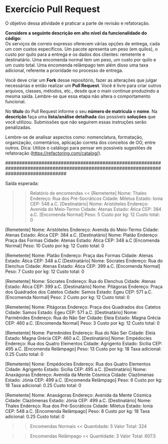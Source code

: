 # Exercício Pull Request

O objetivo dessa atividade é praticar a parte de revisão e refatoração.

**Considere a seguinte descrição em alto nível da funcionalidade do código:**  
Os serviços de correio expresso oferecem várias opções de entrega, cada um com custos específicos. Um pacote apresenta um peso (em quilos), o custo por quilo para a entrega e os dados dos clientes: remetente e destinatário. Uma encomenda normal tem um peso, um custo por quilo e um custo total. Uma encomenda relâmpago tem além disso uma taxa adicional, referente a prioridade no processo de entrega.

Você deve criar um **Fork** desse repositório, fazer as alterações que julgar necessárias e então realizar um **Pull Request**. Você é livre para criar outros arquivos, classes, métodos, etc., desde que o main continue produzindo a mesma saída. Lembre-se que essa etapa não altera o comportamento funcional.

No **título** do Pull Request informe o seu **número de matrícula** e **nome**. Na **descrição** faça uma **lista/análise detalhada** das possíveis **soluções** que você utilizou. Submissões que não seguirem essas instruções serão penalizadas.

Lembre-se de analisar aspectos como: nomenclatura, formatação, organização, comentários, aplicação correta dos conceitos de OO, entre outros.
Dica: Utilize o catálogo para pensar em possíveis sugestões de refatoração (https://refactoring.com/catalog/).

######################################################################################################################################

Saída esperada:
>> Relatório de encomendas <<
[Remetente]
  Nome: Thales
  Endereço: Rua dos Pré-Socráticos
  Cidade: Miletus
  Estado: Ionia
  CEP: 548 a.C.
[Destinatário]
  Nome: Aristóteles
  Endereço: Avenida do Meio-Termo
  Cidade: Atenas
  Estado: Ática
  CEP: 384 a.C.
[Encomenda Normal]
  Peso: 5
  Custo por kg: 12
  Custo total: 0

[Remetente]
  Nome: Aristóteles
  Endereço: Avenida do Meio-Termo
  Cidade: Atenas
  Estado: Ática
  CEP: 384 a.C.
[Destinatário]
  Nome: Platão
  Endereço: Praça das Formas
  Cidade: Atenas
  Estado: Ática
  CEP: 348 a.C
[Encomenda Normal]
  Peso: 10
  Custo por kg: 12
  Custo total: 0

[Remetente]
  Nome: Platão
  Endereço: Praça das Formas
  Cidade: Atenas
  Estado: Ática
  CEP: 348 a.C
[Destinatário]
  Nome: Sócrates
  Endereço: Rua do Elenchus
  Cidade: Atenas
  Estado: Ática
  CEP: 399 a.C.
[Encomenda Normal]
  Peso: 7
  Custo por kg: 12
  Custo total: 0

[Remetente]
  Nome: Sócrates
  Endereço: Rua do Elenchus
  Cidade: Atenas
  Estado: Ática
  CEP: 399 a.C.
[Destinatário]
  Nome: Pitágoras
  Endereço: Praça dos Quadrados dos Catetos
  Cidade: Samos
  Estado: Egeu
  CEP: 571 a.C.
[Encomenda Normal]
  Peso: 2
  Custo por kg: 12
  Custo total: 0

[Remetente]
  Nome: Pitágoras
  Endereço: Praça dos Quadrados dos Catetos
  Cidade: Samos
  Estado: Egeu
  CEP: 571 a.C.
[Destinatário]
  Nome: Parmênides
  Endereço: Rua do Não Ser
  Cidade: Eleia
  Estado: Magna Grécia
  CEP: 460 a.C.
[Encomenda Normal]
  Peso: 3
  Custo por kg: 12
  Custo total: 0

[Remetente]
  Nome: Parmênides
  Endereço: Rua do Não Ser
  Cidade: Eleia
  Estado: Magna Grécia
  CEP: 460 a.C.
[Destinatário]
  Nome: Empédocles
  Endereço: Rua dos Quatro Elementos
  Cidade: Agrigento
  Estado: Sicília
  CEP: 495 a.C.
[Encomenda Relâmpago]
  Peso: 13
  Custo por kg: 18
  Taxa adicional: 0.25
  Custo total: 0

[Remetente]
  Nome: Empédocles
  Endereço: Rua dos Quatro Elementos
  Cidade: Agrigento
  Estado: Sicília
  CEP: 495 a.C.
[Destinatário]
  Nome: Anaxágoras
  Endereço: Avenida da Mente Cósmica
  Cidade: Clazômenas
  Estado: Jónia
  CEP: 499 a.C.
[Encomenda Relâmpago]
  Peso: 6
  Custo por kg: 18
  Taxa adicional: 0.25
  Custo total: 0

[Remetente]
  Nome: Anaxágoras
  Endereço: Avenida da Mente Cósmica
  Cidade: Clazômenas
  Estado: Jónia
  CEP: 499 a.C.
[Destinatário]
  Nome: Thales
  Endereço: Rua dos Pré-Socráticos
  Cidade: Miletus
  Estado: Ionia
  CEP: 548 a.C.
[Encomenda Relâmpago]
  Peso: 8
  Custo por kg: 18
  Taxa adicional: 0.25
  Custo total: 0


>> Encomendas Normais <<
Quantidade: 5
Valor Total: 324

>> Encomendas Relâmpago <<
Quantidade: 3
Valor Total: 607.5